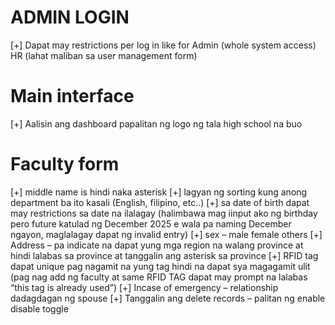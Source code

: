 # ADMIN LOGIN 
[+] Dapat may restrictions per log in like for Admin (whole system access) HR (lahat maliban sa user management form)

# Main interface
[+] Aalisin ang dashboard papalitan ng logo ng tala high school na buo

# Faculty form
[+] middle name is hindi naka asterisk
[+] lagyan ng sorting kung anong department ba 
ito kasali (English, filipino, etc..)
[+] sa date of birth dapat may restrictions sa date na ilalagay (halimbawa mag iinput ako ng birthday pero future katulad ng December 2025 e wala pa naming December ngayon, maglalagay dapat ng invalid entry)
[+] sex – male female others
[+] Address – pa indicate na dapat yung mga region na walang province at hindi lalabas sa province at tanggalin ang asterisk sa province
[+] RFID tag dapat unique pag nagamit na yung tag hindi na dapat sya magagamit ulit (pag nag add ng faculty at same RFID TAG dapat may prompt na lalabas “this tag is already used”)
[+] Incase of emergency – relationship dadagdagan ng spouse
[+] Tanggalin ang delete records – palitan ng enable disable toggle